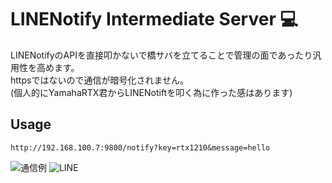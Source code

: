 # LINENotify Intermediate Server 💻
LINENotifyのAPIを直接叩かないで橋サバを立てることで管理の面であったり汎用性を高めます。  
httpsではないので通信が暗号化されません。  
(個人的にYamahaRTX君からLINENotiftを叩く為に作った感はあります)

## Usage
`http://192.168.100.7:9800/notify?key=rtx1210&message=hello`  
  
![通信例](https://github.com/naoido/line-notify-intermediate-server/assets/54303857/c96c3e2a-50e8-42bb-844a-55d711981811)
![LINE](https://github.com/naoido/line-notify-intermediate-server/assets/54303857/faa2cc0f-e8ca-431a-9a99-364c00ac115f)

